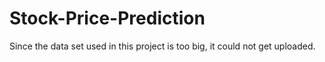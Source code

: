 # Stock-Price-Prediction
Since the data set used in this project is too big, it could not get uploaded.
